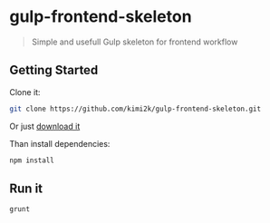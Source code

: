 # gulp-frontend-skeleton

> Simple and usefull Gulp skeleton for frontend workflow

## Getting Started

Clone it:

```bash
git clone https://github.com/kimi2k/gulp-frontend-skeleton.git
```

Or just [download it](https://github.com/kimi2k/gulp-frontend-skeleton/archive/master.zip)

Than install dependencies:

```bash
npm install
```

## Run it

```bash
grunt
```
